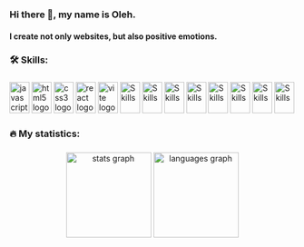 ### Hi there 👋, my name is Oleh.

#### I create not only websites, but also positive emotions.

###

<h3 align="left">🛠   Skills:</h3>

###

<div align="left">
<img src="https://cdn.jsdelivr.net/gh/devicons/devicon/icons/javascript/javascript-original.svg" width="35" height="55" alt="javascript logo"  />
<img src="https://cdn.jsdelivr.net/gh/devicons/devicon/icons/html5/html5-original.svg" width="35" height="55" alt="html5 logo"  />
<img src="https://cdn.jsdelivr.net/gh/devicons/devicon/icons/css3/css3-original.svg" width="35" height="55" alt="css3 logo"  />
<img src="https://cdn.jsdelivr.net/gh/devicons/devicon/icons/react/react-original.svg" width="35" height="55" alt="react logo"  />
<img src="https://skillicons.dev/icons?i=vite" width="35" height="55" alt="vite logo"  />
<img src="https://cdn.jsdelivr.net/gh/devicons/devicon/icons/canva/canva-original.svg" alt="Skills"  width="35" height="55"/>  
<img src="https://cdn.jsdelivr.net/gh/devicons/devicon/icons/slack/slack-original.svg" alt="Skills"  width="35" height="55"/>  
<img src="https://cdn.jsdelivr.net/gh/devicons/devicon/icons/vscode/vscode-original.svg" alt="Skills"  width="35" height="55"/>  
<img src="https://cdn.jsdelivr.net/gh/devicons/devicon/icons/git/git-original.svg" alt="Skills"  width="35" height="55"/>  
<img src="https://cdn.jsdelivr.net/gh/devicons/devicon/icons/webpack/webpack-original.svg" alt="Skills"  width="35" height="55"/>  
<img src="https://cdn.jsdelivr.net/gh/devicons/devicon/icons/typescript/typescript-original.svg" alt="Skills" width="35" height="55"/>  
<img src="https://cdn.jsdelivr.net/gh/devicons/devicon/icons/redux/redux-original.svg" alt="Skills" width="35" height="55"/> 
<img src="https://cdn.jsdelivr.net/gh/devicons/devicon/icons/figma/figma-original.svg" alt="Skills" width="35" height="55"/>
</div>

###

<h3 align="left">🔥   My statistics:</h3>

###

<div align="center">
  <img src="https://github-readme-stats.vercel.app/api?username=olegopolonets&hide_title=false&hide_rank=false&show_icons=true&include_all_commits=true&count_private=true&disable_animations=false&theme=dracula&locale=en&hide_border=false&order=1" height="150" alt="stats graph"  />
  <img src="https://github-readme-stats.vercel.app/api/top-langs?username=olegopolonets&locale=en&hide_title=false&layout=compact&card_width=320&langs_count=5&theme=dracula&hide_border=false&order=2" height="150" alt="languages graph"  />
</div>

###
